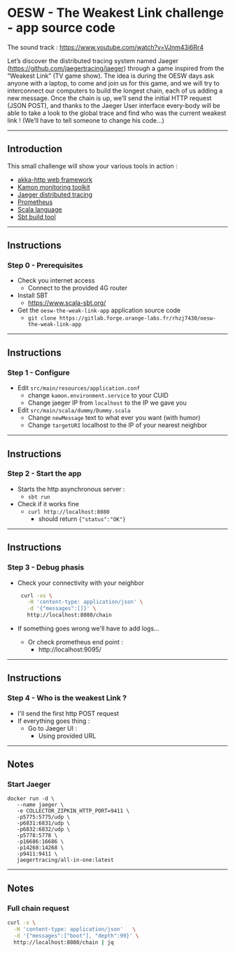 # OESW - The Weakest Link challenge - app source code
The sound track : https://www.youtube.com/watch?v=VJnm43i6Rr4 

Let’s discover the distributed tracing system named Jaeger (https://github.com/jaegertracing/jaeger)
through a game inspired from the “Weakest Link” (TV game show).
The idea is during the OESW days ask anyone with a laptop, to come and join us for this game,
and we will try to interconnect our computers to build the longest chain, each of us adding
a new message.
Once the chain is up, we’ll send the initial HTTP request (JSON POST), and thanks to the Jaeger
User interface every-body will be able to take a look to the global trace and find who was the
current weakest link ! (We’ll have to tell someone to change his code…)

---

## Introduction

This small challenge will show your various tools in action :
+ [akka-http web framework](https://doc.akka.io/docs/akka-http/current/index.html)
+ [Kamon monitoring toolkit](http://kamon.io/documentation/get-started/)
+ [Jaeger distributed tracing](https://jaeger.readthedocs.io/en/latest/)
+ [Prometheus](https://prometheus.io/)
+ [Scala language](https://www.scala-lang.org/)
+ [Sbt build tool](https://www.scala-sbt.org/)

---

## Instructions
### Step 0 - Prerequisites

* Check you internet access
  + Connect to the provided 4G router
* Install SBT
  + https://www.scala-sbt.org/
* Get the `oesw-the-weak-link-app` application source code
  + `git clone https://gitlab.forge.orange-labs.fr/rhzj7430/oesw-the-weak-link-app`  

---

## Instructions
### Step 1 - Configure

* Edit `src/main/resources/application.conf`
  + change `kamon.environment.service` to your CUID 
  + Change jaeger IP from `localhost` to the IP we gave you
* Edit `src/main/scala/dummy/Dummy.scala`
  + Change `newMessage` text to what ever you want (with humor)
  + Change `targetURI` localhost to the IP of your nearest neighbor 

---

## Instructions
### Step 2 - Start the app

* Starts the http asynchronous server :
    + `sbt run`
* Check if it works fine
    + `curl http://localhost:8080`
        - should return `{"status":"OK"}`

---

## Instructions
### Step 3 - Debug phasis

* Check your connectivity with your neighbor
    ```bash
     curl -vs \
       -H 'content-type: application/json' \
       -d '{"messages":[]}' \
       http://localhost:8080/chain
    ```

* If something goes wrong we'll have to add logs...
  + Or check prometheus end point :
    - http://localhost:9095/

---

## Instructions
### Step 4 - Who is the weakest Link ?

* I'll send the first http POST request
* If everything goes thing :
  + Go to Jaeger UI :
    - Using provided URL 

---

## Notes
### Start Jaeger
```
docker run -d \
   --name jaeger \
   -e COLLECTOR_ZIPKIN_HTTP_PORT=9411 \
   -p5775:5775/udp \
   -p6831:6831/udp \
   -p6832:6832/udp \
   -p5778:5778 \
   -p16686:16686 \
   -p14268:14268 \
   -p9411:9411 \
   jaegertracing/all-in-one:latest
```

---

## Notes
### Full chain request

```bash
curl -s \
  -H 'content-type: application/json'   \
  -d '{"messages":["boot"], "depth":99}' \
  http://localhost:8080/chain | jq
```
